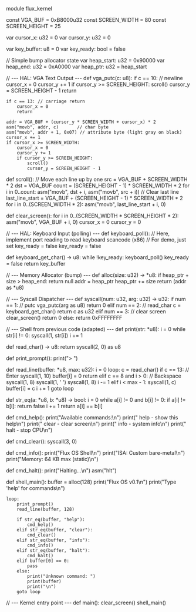 module flux_kernel

const VGA_BUF = 0xB8000u32
const SCREEN_WIDTH = 80
const SCREEN_HEIGHT = 25

var cursor_x: u32 = 0
var cursor_y: u32 = 0

var key_buffer: u8 = 0
var key_ready: bool = false

// Simple bump allocator state
var heap_start: u32 = 0x90000
var heap_end: u32 = 0xA0000
var heap_ptr: u32 = heap_start

// --- HAL: VGA Text Output ---
def vga_putc(c: u8):
    if c == 10: // newline
        cursor_x = 0
        cursor_y += 1
        if cursor_y >= SCREEN_HEIGHT:
            scroll()
            cursor_y = SCREEN_HEIGHT - 1
        return

    if c == 13: // carriage return
        cursor_x = 0
        return

    addr = VGA_BUF + (cursor_y * SCREEN_WIDTH + cursor_x) * 2
    asm("movb", addr, c)       // char byte
    asm("movb", addr + 1, 0x07) // attribute byte (light gray on black)
    cursor_x += 1
    if cursor_x >= SCREEN_WIDTH:
        cursor_x = 0
        cursor_y += 1
        if cursor_y >= SCREEN_HEIGHT:
            scroll()
            cursor_y = SCREEN_HEIGHT - 1

def scroll():
    // Move each line up by one
    src = VGA_BUF + SCREEN_WIDTH * 2
    dst = VGA_BUF
    count = (SCREEN_HEIGHT - 1) * SCREEN_WIDTH * 2
    for i in 0..count:
        asm("movb", dst + i, asm("movb", src + i))
    // Clear last line
    last_line_start = VGA_BUF + (SCREEN_HEIGHT - 1) * SCREEN_WIDTH * 2
    for i in 0..(SCREEN_WIDTH * 2):
        asm("movb", last_line_start + i, 0)

def clear_screen():
    for i in 0..(SCREEN_WIDTH * SCREEN_HEIGHT * 2):
        asm("movb", VGA_BUF + i, 0)
    cursor_x = 0
    cursor_y = 0

// --- HAL: Keyboard Input (polling) ---
def keyboard_poll():
    // Here, implement port reading to read keyboard scancode (x86)
    // For demo, just set key_ready = false
    key_ready = false

def keyboard_get_char() -> u8:
    while !key_ready:
        keyboard_poll()
    key_ready = false
    return key_buffer

// --- Memory Allocator (bump) ---
def alloc(size: u32) -> *u8:
    if heap_ptr + size > heap_end:
        return null
    addr = heap_ptr
    heap_ptr += size
    return (addr as *u8)

// --- Syscall Dispatcher ---
def syscall(num: u32, arg: u32) -> u32:
    if num == 1:    // putc
        vga_putc(arg as u8)
        return 0
    elif num == 2:  // read_char
        c = keyboard_get_char()
        return c as u32
    elif num == 3:  // clear screen
        clear_screen()
        return 0
    else:
        return 0xFFFFFFFF

// --- Shell from previous code (adapted) ---
def print(str: *u8):
    i = 0
    while str[i] != 0:
        syscall(1, str[i])
        i += 1

def read_char() -> u8:
    return syscall(2, 0) as u8

def print_prompt():
    print("> ")

def read_line(buffer: *u8, max: u32):
    i = 0
    loop:
        c = read_char()
        if c == 13:  // Enter
            syscall(1, 10)
            buffer[i] = 0
            return
        elif c == 8 and i > 0:  // Backspace
            syscall(1, 8)
            syscall(1, ' ')
            syscall(1, 8)
            i -= 1
        elif i < max - 1:
            syscall(1, c)
            buffer[i] = c
            i += 1
        goto loop

def str_eq(a: *u8, b: *u8) -> bool:
    i = 0
    while a[i] != 0 and b[i] != 0:
        if a[i] != b[i]:
            return false
        i += 1
    return a[i] == b[i]

def cmd_help():
    print("Available commands:\n")
    print("  help  - show this help\n")
    print("  clear - clear screen\n")
    print("  info  - system info\n")
    print("  halt  - stop CPU\n")

def cmd_clear():
    syscall(3, 0)

def cmd_info():
    print("Flux OS Shell\n")
    print("ISA: Custom bare-metal\n")
    print("Memory: 64 KB max (static)\n")

def cmd_halt():
    print("Halting...\n")
    asm("hlt")

def shell_main():
    buffer = alloc(128)
    print("Flux OS v0.1\n")
    print("Type 'help' for commands\n")

    loop:
        print_prompt()
        read_line(buffer, 128)

        if str_eq(buffer, "help"):
            cmd_help()
        elif str_eq(buffer, "clear"):
            cmd_clear()
        elif str_eq(buffer, "info"):
            cmd_info()
        elif str_eq(buffer, "halt"):
            cmd_halt()
        elif buffer[0] == 0:
            pass
        else:
            print("Unknown command: ")
            print(buffer)
            print("\n")
        goto loop

// --- Kernel entry point ---
def main():
    clear_screen()
    shell_main()